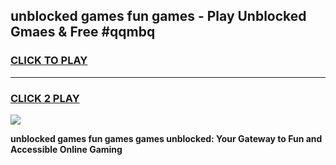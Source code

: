 
## unblocked games fun games - Play Unblocked Gmaes & Free #qqmbq
<h3>
<a href="https://news.freeplayer.one?title=unblocked_games_fun_games&ref=03M">CLICK TO PLAY</a></h3>
<hr>

<h3>
<a href="https://news.freeplayer.one?title=unblocked_games_fun_games&ref=03M">CLICK 2 PLAY</a>
  
</h3>

<a href="https://news.freeplayer.one?title=unblocked_games_fun_games&ref=03M"><img src="https://clearcache.store/games.png"></a>


**unblocked games fun games games unblocked: Your Gateway to Fun and Accessible Online Gaming**
